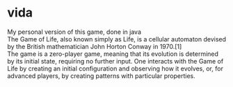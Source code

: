 # vida
My personal version of this game, done in java <br>
The Game of Life, also known simply as Life, is a cellular automaton devised by the British mathematician John Horton Conway in 1970.[1]
<br>
The game is a zero-player game, meaning that its evolution is determined by its initial state, requiring no further input. One interacts with the Game of Life by creating an initial configuration and observing how it evolves, or, for advanced players, by creating patterns with particular properties.<br>
